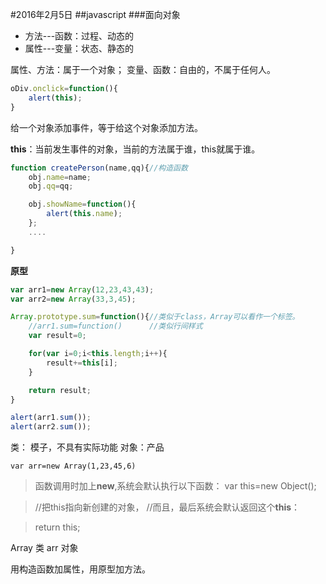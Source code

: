 #2016年2月5日
##javascript
###面向对象

 - 方法---函数：过程、动态的
 - 属性---变量：状态、静态的

属性、方法：属于一个对象；
变量、函数：自由的，不属于任何人。

```js 
oDiv.onclick=function(){
    alert(this);
}
```

给一个对象添加事件，等于给这个对象添加方法。

**this**：当前发生事件的对象，当前的方法属于谁，this就属于谁。

```js 
function createPerson(name,qq){//构造函数
    obj.name=name;
    obj.qq=qq;

    obj.showName=function(){
        alert(this.name);
    };
    ....

}
```

**原型**

```js 
var arr1=new Array(12,23,43,43);
var arr2=new Array(33,3,45);

Array.prototype.sum=function(){//类似于class，Array可以看作一个标签。
    //arr1.sum=function()      //类似行间样式
    var result=0;

    for(var i=0;i<this.length;i++){
        result+=this[i];
    }

    return result;
}

alert(arr1.sum());
alert(arr2.sum());

```


类：  模子，不具有实际功能
对象：产品

    var arr=new Array(1,23,45,6)

>函数调用时加上**new**,系统会默认执行以下函数：
    var this=new Object();

>    //把this指向新创建的对象，
    //而且，最后系统会默认返回这个**this**：

>    return this;
>    


Array   类
arr     对象 

用构造函数加属性，用原型加方法。